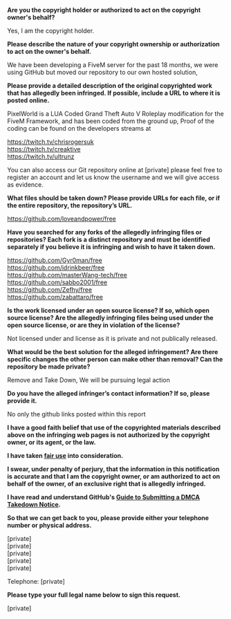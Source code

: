 **Are you the copyright holder or authorized to act on the copyright owner's behalf?**

Yes, I am the copyright holder.

**Please describe the nature of your copyright ownership or authorization to act on the owner's behalf.**

We have been developing a FiveM server for the past 18 months, we were using GitHub but moved our repository to our own hosted solution,

**Please provide a detailed description of the original copyrighted work that has allegedly been infringed. If possible, include a URL to where it is posted online.**

PixelWorld is a LUA Coded Grand Theft Auto V Roleplay modification for the FiveM Framework, and has been coded from the ground up,
Proof of the coding can be found on the developers streams at

https://twitch.tv/chrisrogersuk  
https://twitch.tv/creaktive  
https://twitch.tv/ultrunz

You can also access our Git repository online at [private] please feel free to register an account and let us know the username and we will give access as evidence.

**What files should be taken down? Please provide URLs for each file, or if the entire repository, the repository’s URL.**

https://github.com/loveandpower/free

**Have you searched for any forks of the allegedly infringing files or repositories? Each fork is a distinct repository and must be identified separately if you believe it is infringing and wish to have it taken down.**

https://github.com/Gyr0man/free  
https://github.com/idrinkbeer/free  
https://github.com/masterWang-tech/free  
https://github.com/sabbo2001/free  
https://github.com/Zefhy/free  
https://github.com/zabattaro/free

**Is the work licensed under an open source license? If so, which open source license? Are the allegedly infringing files being used under the open source license, or are they in violation of the license?**

Not licensed under and license as it is private and not publically released.

**What would be the best solution for the alleged infringement? Are there specific changes the other person can make other than removal? Can the repository be made private?**

Remove and Take Down, We will be pursuing legal action

**Do you have the alleged infringer’s contact information? If so, please provide it.**

No only the github links posted within this report

**I have a good faith belief that use of the copyrighted materials described above on the infringing web pages is not authorized by the copyright owner, or its agent, or the law.**

**I have taken <a href="https://www.lumendatabase.org/topics/22">fair use</a> into consideration.**

**I swear, under penalty of perjury, that the information in this notification is accurate and that I am the copyright owner, or am authorized to act on behalf of the owner, of an exclusive right that is allegedly infringed.**

**I have read and understand GitHub's <a href="https://help.github.com/articles/guide-to-submitting-a-dmca-takedown-notice/">Guide to Submitting a DMCA Takedown Notice</a>.**

**So that we can get back to you, please provide either your telephone number or physical address.**

[private]  
[private]  
[private]  
[private]  
[private]

Telephone: [private]

**Please type your full legal name below to sign this request.**

[private]
